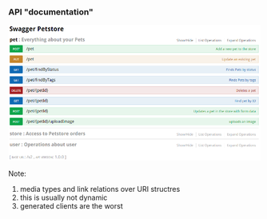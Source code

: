 ### API "documentation"

[![petstore screenshot](/hateoas/img/swagger.png)](http://petstore.swagger.io/)

Note:

1. media types and link relations over URI structres
1. this is usually not dynamic
1. generated clients are the worst
